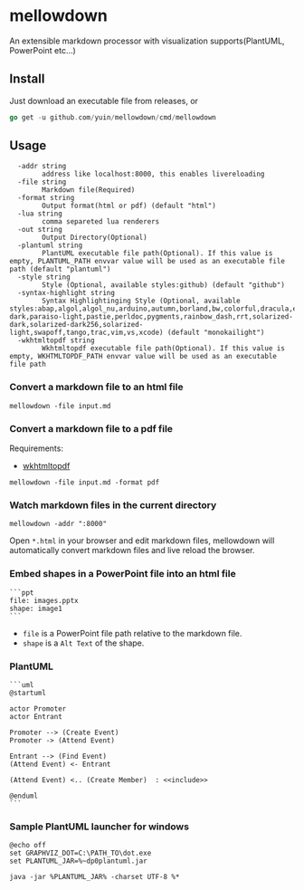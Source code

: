 # mellowdown
An extensible markdown processor with visualization supports(PlantUML, PowerPoint etc...)

## Install
Just download an executable file from releases, or

```go
go get -u github.com/yuin/mellowdown/cmd/mellowdown
```

## Usage

```
  -addr string
        address like localhost:8000, this enables livereloading
  -file string
        Markdown file(Required)
  -format string
        Output format(html or pdf) (default "html")
  -lua string
        comma separeted lua renderers
  -out string
        Output Directory(Optional)
  -plantuml string
        PlantUML executable file path(Optional). If this value is empty, PLANTUML_PATH envvar value will be used as an executable file path (default "plantuml")
  -style string
        Style (Optional, available styles:github) (default "github")
  -syntax-highlight string
        Syntax Highlightinging Style (Optional, available styles:abap,algol,algol_nu,arduino,autumn,borland,bw,colorful,dracula,emacs,friendly,fruity,github,igor,lovelace,manni,monokai,monokailight,murphy,native,paraiso-dark,paraiso-light,pastie,perldoc,pygments,rainbow_dash,rrt,solarized-dark,solarized-dark256,solarized-light,swapoff,tango,trac,vim,vs,xcode) (default "monokailight")
  -wkhtmltopdf string
        Wkhtmltopdf executable file path(Optional). If this value is empty, WKHTMLTOPDF_PATH envvar value will be used as an executable file path
```

### Convert a markdown file to an html file

```
mellowdown -file input.md
```

### Convert a markdown file to a pdf file
Requirements:

- [wkhtmltopdf](https://wkhtmltopdf.org/)

```
mellowdown -file input.md -format pdf
```

### Watch markdown files in the current directory

```
mellowdown -addr ":8000"
```

Open `*.html` in your browser and edit markdown files, mellowdown will
automatically convert markdown files and live reload the browser.

### Embed shapes in a PowerPoint file into an html file

    ```ppt
    file: images.pptx
    shape: image1
    ```

- `file` is a PowerPoint file path relative to the markdown file.
- `shape` is a `Alt Text` of the shape.

### PlantUML

    ```uml
    @startuml
    
    actor Promoter
    actor Entrant
    
    Promoter --> (Create Event)
    Promoter -> (Attend Event)
    
    Entrant --> (Find Event)
    (Attend Event) <- Entrant
    
    (Attend Event) <.. (Create Member)  : <<include>>
    
    @enduml
    ```

### Sample PlantUML launcher for windows

```
@echo off
set GRAPHVIZ_DOT=C:\PATH_TO\dot.exe
set PLANTUML_JAR=%~dp0plantuml.jar

java -jar %PLANTUML_JAR% -charset UTF-8 %*
```
